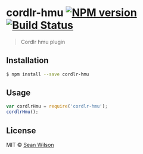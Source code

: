 # cordlr-hmu [![NPM version](https://badge.fury.io/js/cordlr-hmu.svg)](https://npmjs.org/package/cordlr-hmu) [![Build Status](https://travis-ci.org/seanc/cordlr-hmu.svg?branch=master)](https://travis-ci.org/seanc/cordlr-hmu)

> Cordlr hmu plugin

## Installation

```sh
$ npm install --save cordlr-hmu
```

## Usage

```js
var cordlrHmu = require('cordlr-hmu');
cordlrHmu();
```

## License

MIT © [Sean Wilson](https://imsean.me)
